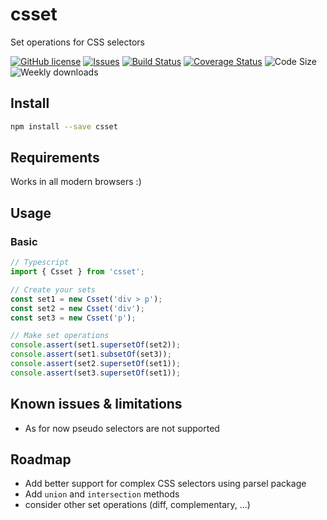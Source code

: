 # csset

Set operations for CSS selectors

[![GitHub license](https://img.shields.io/npm/l/csset.svg)](https://github.com/david-luna/csset/blob/master/README.md)
[![Issues](https://img.shields.io/github/issues/david-luna/csset.svg)](https://github.com/david-luna/csset/issues)
[![Build Status](https://travis-ci.org/david-luna/csset.svg?branch=master)](https://travis-ci.org/david-luna/csset)
[![Coverage Status](https://coveralls.io/repos/github/david-luna/csset/badge.svg)](https://coveralls.io/github/david-luna/csset)
![Code Size](https://img.shields.io/bundlephobia/minzip/csset.svg)
![Weekly downloads](https://img.shields.io/npm/dw/csset.svg)

## Install

```bash
npm install --save csset
```

## Requirements

Works in all modern browsers :)

## Usage

### Basic

```javascript
// Typescript
import { Csset } from 'csset';

// Create your sets
const set1 = new Csset('div > p');
const set2 = new Csset('div');
const set3 = new Csset('p');

// Make set operations
console.assert(set1.supersetOf(set2));
console.assert(set1.subsetOf(set3));
console.assert(set2.supersetOf(set1));
console.assert(set3.supersetOf(set1));

```

## Known issues & limitations

- As for now pseudo selectors are not supported


## Roadmap

- Add better support for complex CSS selectors using parsel package
- Add `union` and `intersection` methods
- consider other set operations (diff, complementary, ...)
